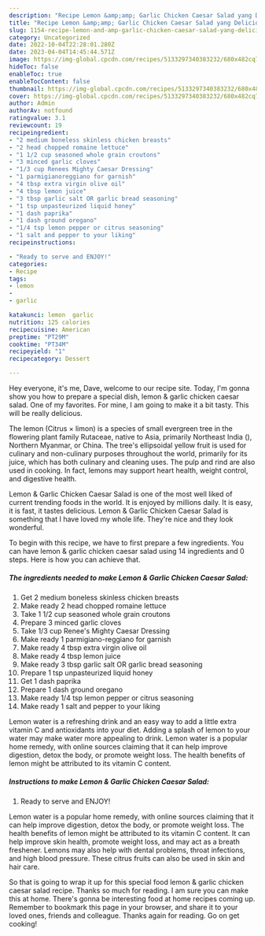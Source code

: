```yaml
---
description: "Recipe Lemon &amp;amp; Garlic Chicken Caesar Salad yang Delicious"
title: "Recipe Lemon &amp;amp; Garlic Chicken Caesar Salad yang Delicious"
slug: 1154-recipe-lemon-and-amp-garlic-chicken-caesar-salad-yang-delicious
category: Uncategorized
date: 2022-10-04T22:28:01.280Z
date: 2023-04-04T14:45:44.571Z
image: https://img-global.cpcdn.com/recipes/5133297340383232/680x482cq70/lemon-garlic-chicken-caesar-salad-recipe-main-photo.jpg
hideToc: false
enableToc: true
enableTocContent: false
thumbnail: https://img-global.cpcdn.com/recipes/5133297340383232/680x482cq70/lemon-garlic-chicken-caesar-salad-recipe-main-photo.jpg
cover: https://img-global.cpcdn.com/recipes/5133297340383232/680x482cq70/lemon-garlic-chicken-caesar-salad-recipe-main-photo.jpg
author: Admin
authorAv: notfound
ratingvalue: 3.1
reviewcount: 19
recipeingredient:
- "2 medium boneless skinless chicken breasts"
- "2 head chopped romaine lettuce"
- "1 1/2 cup seasoned whole grain croutons"
- "3 minced garlic cloves"
- "1/3 cup Renees Mighty Caesar Dressing"
- "1 parmigianoreggiano for garnish"
- "4 tbsp extra virgin olive oil"
- "4 tbsp lemon juice"
- "3 tbsp garlic salt OR garlic bread seasoning"
- "1 tsp unpasteurized liquid honey"
- "1 dash paprika"
- "1 dash ground oregano"
- "1/4 tsp lemon pepper or citrus seasoning"
- "1 salt and pepper to your liking"
recipeinstructions:

- "Ready to serve and ENJOY!"
categories:
- Recipe
tags:
- lemon
- 
- garlic

katakunci: lemon  garlic 
nutrition: 125 calories
recipecuisine: American
preptime: "PT29M"
cooktime: "PT34M"
recipeyield: "1"
recipecategory: Dessert

---
```



Hey everyone, it's me, Dave, welcome to our recipe site. Today, I'm gonna show you how to prepare a special dish, lemon &amp; garlic chicken caesar salad. One of my favorites. For mine, I am going to make it a bit tasty. This will be really delicious.

The lemon (Citrus × limon) is a species of small evergreen tree in the flowering plant family Rutaceae, native to Asia, primarily Northeast India (), Northern Myanmar, or China. The tree&#39;s ellipsoidal yellow fruit is used for culinary and non-culinary purposes throughout the world, primarily for its juice, which has both culinary and cleaning uses. The pulp and rind are also used in cooking. In fact, lemons may support heart health, weight control, and digestive health.

Lemon &amp; Garlic Chicken Caesar Salad is one of the most well liked of current trending foods in the world. It is enjoyed by millions daily. It is easy, it is fast, it tastes delicious. Lemon &amp; Garlic Chicken Caesar Salad is something that I have loved my whole life. They're nice and they look wonderful.


To begin with this recipe, we have to first prepare a few ingredients. You can have lemon &amp; garlic chicken caesar salad using 14 ingredients and 0 steps. Here is how you can achieve that.

<!--inarticleads1-->

##### The ingredients needed to make Lemon &amp; Garlic Chicken Caesar Salad:

1. Get 2 medium boneless skinless chicken breasts
1. Make ready 2 head chopped romaine lettuce
1. Take 1 1/2 cup seasoned whole grain croutons
1. Prepare 3 minced garlic cloves
1. Take 1/3 cup Renee&#39;s Mighty Caesar Dressing
1. Make ready 1 parmigiano-reggiano for garnish
1. Make ready 4 tbsp extra virgin olive oil
1. Make ready 4 tbsp lemon juice
1. Make ready 3 tbsp garlic salt OR garlic bread seasoning
1. Prepare 1 tsp unpasteurized liquid honey
1. Get 1 dash paprika
1. Prepare 1 dash ground oregano
1. Make ready 1/4 tsp lemon pepper or citrus seasoning
1. Make ready 1 salt and pepper to your liking


Lemon water is a refreshing drink and an easy way to add a little extra vitamin C and antioxidants into your diet. Adding a splash of lemon to your water may make water more appealing to drink. Lemon water is a popular home remedy, with online sources claiming that it can help improve digestion, detox the body, or promote weight loss. The health benefits of lemon might be attributed to its vitamin C content. 

<!--inarticleads2-->

##### Instructions to make Lemon &amp; Garlic Chicken Caesar Salad:


1. Ready to serve and ENJOY!

Lemon water is a popular home remedy, with online sources claiming that it can help improve digestion, detox the body, or promote weight loss. The health benefits of lemon might be attributed to its vitamin C content. It can help improve skin health, promote weight loss, and may act as a breath freshener. Lemons may also help with dental problems, throat infections, and high blood pressure. These citrus fruits can also be used in skin and hair care. 

So that is going to wrap it up for this special food lemon &amp; garlic chicken caesar salad recipe. Thanks so much for reading. I am sure you can make this at home. There's gonna be interesting food at home recipes coming up. Remember to bookmark this page in your browser, and share it to your loved ones, friends and colleague. Thanks again for reading. Go on get cooking!
